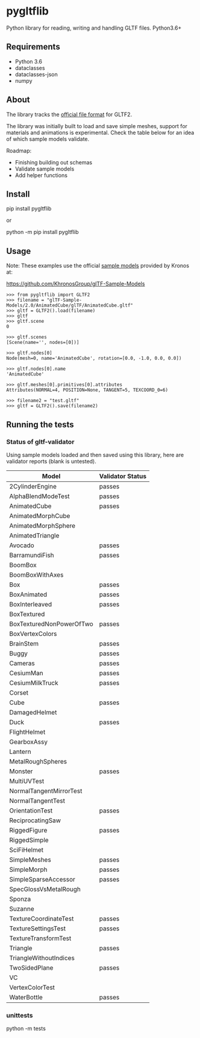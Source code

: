 # pygltflib

Python library for reading, writing and handling GLTF files. Python3.6+

## Requirements
* Python 3.6
* dataclasses
* dataclasses-json
* numpy


## About
The library tracks the [official file format](https://github.com/KhronosGroup/glTF/blob/master/specification/2.0/README.md) for GLTF2. 

The library was initially built to load and save simple meshes, support for materials and animations is experimental. 
Check the table below for an idea of which sample models validate.



Roadmap:
* Finishing building out schemas 
* Validate sample models
* Add helper functions

## Install
pip install pygltflib 

or

python -m pip install pygltflib

## Usage
Note: These examples use the official [sample models](https://github.com/KhronosGroup/glTF-Sample-Models) provided by Kronos at:

https://github.com/KhronosGroup/glTF-Sample-Models

```python3
>>> from pygltflib import GLTF2
>>> filename = "glTF-Sample-Models/2.0/AnimatedCube/glTF/AnimatedCube.gltf"
>>> gltf = GLTF2().load(filename)
>>> gltf
>>> gltf.scene
0

>>> gltf.scenes
[Scene(name='', nodes=[0])]

>>> gltf.nodes[0]
Node(mesh=0, name='AnimatedCube', rotation=[0.0, -1.0, 0.0, 0.0])

>>> gltf.nodes[0].name
'AnimatedCube'

>>> gltf.meshes[0].primitives[0].attributes
Attributes(NORMAL=4, POSITION=None, TANGENT=5, TEXCOORD_0=6)

>>> filename2 = "test.gltf"
>>> gltf = GLTF2().save(filename2)

```


## Running the tests

### Status of gltf-validator
Using sample models loaded and then saved using this library, here are validator reports (blank is untested). 


| Model | Validator Status |
| ------| ------- |
| 2CylinderEngine | passes | 
| AlphaBlendModeTest | passes | 
| AnimatedCube | passes | 
| AnimatedMorphCube |  | 
| AnimatedMorphSphere |  | 
| AnimatedTriangle |  | 
| Avocado | passes | 
| BarramundiFish | passes | 
| BoomBox |  | 
| BoomBoxWithAxes |  | 
| Box | passes | 
| BoxAnimated | passes | 
| BoxInterleaved | passes | 
| BoxTextured |  | 
| BoxTexturedNonPowerOfTwo | passes | 
| BoxVertexColors |  | 
| BrainStem | passes | 
| Buggy | passes | 
| Cameras | passes | 
| CesiumMan | passes | 
| CesiumMilkTruck | passes | 
| Corset |  | 
| Cube | passes | 
| DamagedHelmet |  | 
| Duck | passes | 
| FlightHelmet |  | 
| GearboxAssy |  | 
| Lantern |  | 
| MetalRoughSpheres |  | 
| Monster | passes | 
| MultiUVTest |  | 
| NormalTangentMirrorTest |  | 
| NormalTangentTest |  | 
| OrientationTest | passes | 
| ReciprocatingSaw |  | 
| RiggedFigure | passes | 
| RiggedSimple |  | 
| SciFiHelmet |  | 
| SimpleMeshes | passes | 
| SimpleMorph | passes | 
| SimpleSparseAccessor | passes | 
| SpecGlossVsMetalRough |  | 
| Sponza |  | 
| Suzanne |  | 
| TextureCoordinateTest | passes | 
| TextureSettingsTest | passes | 
| TextureTransformTest |  |
| Triangle | passes | 
| TriangleWithoutIndices |  | 
| TwoSidedPlane | passes | 
| VC |  | 
| VertexColorTest |  | 
| WaterBottle | passes | 





### unittests
python -m tests

